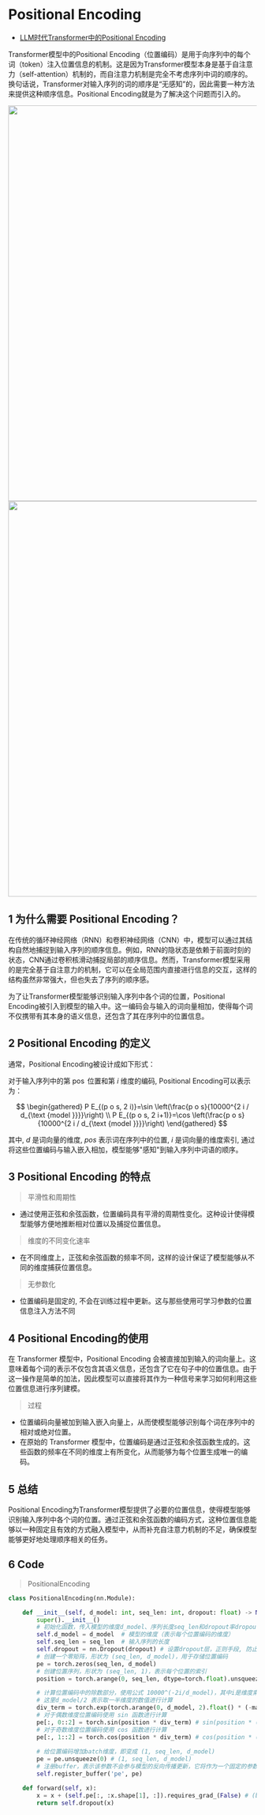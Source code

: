 
# Positional Encoding
- [LLM时代Transformer中的Positional Encoding](https://zhuanlan.zhihu.com/p/664214907)

Transformer模型中的Positional Encoding（位置编码）是用于向序列中的每个词（token）注入位置信息的机制。这是因为Transformer模型本身是基于自注意力（self-attention）机制的，而自注意力机制是完全不考虑序列中词的顺序的。换句话说，Transformer对输入序列的词的顺序是“无感知”的，因此需要一种方法来提供这种顺序信息。Positional Encoding就是为了解决这个问题而引入的。



<div align=center>
    <image src="imgs/positionalEncoding.png" width="800">
</div>

<div align=center>
    <image src="imgs/pe2.png" width="800">
</div>

## 1 为什么需要 Positional Encoding？
在传统的循环神经网络（RNN）和卷积神经网络（CNN）中，模型可以通过其结构自然地捕捉到输入序列的顺序信息。例如，RNN的隐状态是依赖于前面时刻的状态，CNN通过卷积核滑动捕捉局部的顺序信息。然而，Transformer模型采用的是完全基于自注意力的机制，它可以在全局范围内直接进行信息的交互，这样的结构虽然非常强大，但也失去了序列的顺序感。

为了让Transformer模型能够识别输入序列中各个词的位置，Positional Encoding被引入到模型的输入中。这一编码会与输入的词向量相加，使得每个词不仅携带有其本身的语义信息，还包含了其在序列中的位置信息。


## 2 Positional Encoding 的定义
通常，Positional Encoding被设计成如下形式：

对于输入序列中的第 $\operatorname{pos}$ 位置和第 $i$ 维度的编码, Positional Encoding可以表示为：

$$
\begin{gathered}
P E_{(p o s, 2 i)}=\sin \left(\frac{p o s}{10000^{2 i / d_{\text {model }}}}\right) \\
P E_{(p o s, 2 i+1)}=\cos \left(\frac{p o s}{10000^{2 i / d_{\text {model }}}}\right)
\end{gathered}
$$

其中, $d$ 是词向量的维度, $p o s$ 表示词在序列中的位置, $i$ 是词向量的维度索引, 通过将这些位置编码与输入嵌入相加，模型能够"感知"到输入序列中词语的顺序。



## 3 Positional Encoding 的特点
>平滑性和周期性
- 通过使用正弦和余弦函数，位置编码具有平滑的周期性变化。这种设计使得模型能够方便地推断相对位置以及捕捉位置信息。

>维度的不同变化速率
- 在不同维度上，正弦和余弦函数的频率不同，这样的设计保证了模型能够从不同的维度捕获位置信息。

>无参数化
- 位置编码是固定的, 不会在训练过程中更新。这与那些使用可学习参数的位置信息注入方法不同

## 4 Positional Encoding的使用

在 Transformer 模型中，Positional Encoding 会被直接加到输入的词向量上。这意味着每个词的表示不仅包含其语义信息，还包含了它在句子中的位置信息。由于这一操作是简单的加法，因此模型可以直接将其作为一种信号来学习如何利用这些位置信息进行序列建模。

>过程
- 位置编码向量被加到输入嵌入向量上，从而使模型能够识别每个词在序列中的相对或绝对位置。
- 在原始的 Transformer 模型中，位置编码是通过正弦和余弦函数生成的。这些函数的频率在不同的维度上有所变化，从而能够为每个位置生成唯一的编码。



## 5 总结

Positional Encoding为Transformer模型提供了必要的位置信息，使得模型能够识别输入序列中各个词的位置。通过正弦和余弦函数的编码方式，这种位置信息能够以一种固定且有效的方式融入模型中，从而补充自注意力机制的不足，确保模型能够更好地处理顺序相关的任务。

## 6 Code

>PositionalEncoding
```py
class PositionalEncoding(nn.Module):

    def __init__(self, d_model: int, seq_len: int, dropout: float) -> None:
        super().__init__()
        # 初始化函数，传入模型的维度d_model、序列长度seq_len和dropout率dropout
        self.d_model = d_model  # 模型的维度（表示每个位置编码的维度）
        self.seq_len = seq_len  # 输入序列的长度
        self.dropout = nn.Dropout(dropout) # 设置dropout层，正则手段, 防止过拟合
        # 创建一个零矩阵，形状为 (seq_len, d_model)，用于存储位置编码
        pe = torch.zeros(seq_len, d_model)
        # 创建位置序列，形状为 (seq_len, 1)，表示每个位置的索引
        position = torch.arange(0, seq_len, dtype=torch.float).unsqueeze(1)  # (seq_len, 1)

        # 计算位置编码中的除数部分，使用公式 10000^(-2i/d_model)，其中i是维度索引
        # 这里d_model/2 表示取一半维度的数值进行计算
        div_term = torch.exp(torch.arange(0, d_model, 2).float() * (-math.log(10000.0) / d_model)) # (d_model / 2)
        # 对于偶数维度位置编码使用 sin 函数进行计算
        pe[:, 0::2] = torch.sin(position * div_term) # sin(position * (10000 ** (2i / d_model))
        # 对于奇数维度位置编码使用 cos 函数进行计算
        pe[:, 1::2] = torch.cos(position * div_term) # cos(position * (10000 ** (2i / d_model))
    
        # 给位置编码增加batch维度，即变成 (1, seq_len, d_model)
        pe = pe.unsqueeze(0) # (1, seq_len, d_model)
        # 注册buffer，表示该参数不会参与模型的反向传播更新，它将作为一个固定的参数
        self.register_buffer('pe', pe)

    def forward(self, x):
        x = x + (self.pe[:, :x.shape[1], :]).requires_grad_(False) # (batch, seq_len, d_model) 在训练过程不学习，之后的其它模型改了
        return self.dropout(x)
```